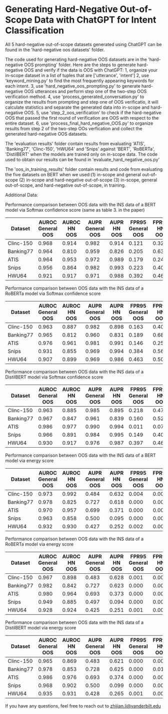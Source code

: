 # Generating Hard-Negative Out-of-Scope Data with ChatGPT for Intent Classification

All 5 hard-negative out-of-scope datasets generated using ChatGPT can be found in the 'hard-negative oos datasets' folder.

The code used for generating hard-negative OOS datasets are in the 'hard-negative OOS prompting' folder.
Here are the steps to generate hard-negative OOS and verify if the data is OOS with ChatGPT:
  1, organize your in-scope dataset in a list of tuples that are ['utterance', 'intent']
  2, use 'keyword_mining.py' to find the most frequently appearing keywords for each intent.
  3, use 'hard_negative_oos_prompting.py' to generate hard-negative OOS utterances and perform step one of the two-step OOS verification method.
  4, use 'process_generated_conversation.py' to organize the results from prompting and step one of OOS verificatio, it will calculate statistics and separate the generated data into in-scope and hard-negative OOS.
  5, use 'step_2_oos_verification' to check if the hard-negative OOS that passed the first round of verification are OOS with respect to the entire dataset.
  6, use 'process_final_hard_negative_OOS.py' to organize results from step 2 of the two-step OOs verfication and collect the generated hard-negative OOS datasets.

The 'evaluation results' folder contain results from evaluating 'ATIS', 'Banking77', 'Clinc-150', 'HWU64' and 'Snips' against 'BERT', 'RoBERTa', 'DistilBERT' when the models are trained only on in-scope data. The code used to obtain our results can be found in 'evaluate_hard_negative_oos.py'

The 'oos_in_training_results' folder contain results and code from evaluating the five datasets on BERT when we used:(1) in-scope and general out-of-scope (2) in-scope and hard-negative out-of-scope (3) in-scope, general out-of-scope, and hard-negative out-of-scope, in training. 

Additional Data:

Performance comparison between OOS data with the INS data of a BERT model via Softmax confidence score (same as table 3. in the paper)

|  Dataset  | AUROC General OOS | AUROC HN OOS | AUPR General OOS | AUPR HN OOS | FPR95 General OOS | FPR95 HN OOS |
|-----------|-------------------|--------------|------------------|-------------|-------------------|--------------|
| Clinc-150 |       0.968       |     0.914    |       0.982      |    0.914    |       0.121       |     0.326    |
| Banking77 |       0.964       |     0.810    |       0.959      |    0.826    |       0.205       |     0.639    |
|    ATIS   |       0.964       |     0.953    |       0.972      |    0.989    |       0.179       |     0.245    |
|   Snips   |       0.956       |     0.864    |       0.982      |    0.993    |       0.223       |     0.400    |
|   HWU64   |       0.921       |     0.917    |       0.971      |    0.988    |       0.392       |     0.462    |


Performance comparison between OOS data with the INS data of a RoBERTa model via Softmax confidence score

|  Dataset  | AUROC General OOS | AUROC HN OOS | AUPR General OOS | AUPR HN OOS | FPR95 General OOS | FPR95 HN OOS |
|-----------|-------------------|--------------|------------------|-------------|-------------------|--------------|
| Clinc-150 |       0.963       |     0.887    |       0.982      |    0.898    |       0.163       |     0.404    |
| Banking77 |       0.965       |     0.812    |       0.960      |    0.831    |       0.189       |     0.685    |
|    ATIS   |       0.976       |     0.961    |       0.981      |    0.991    |       0.146       |     0.255    |
|   Snips   |       0.931       |     0.855    |       0.969      |    0.994    |       0.384       |     0.567    |
|   HWU64   |       0.907       |     0.899    |       0.969      |    0.986    |       0.463       |     0.507    |


Performance comparison between OOS data with the INS data of a DistilBERT model via Softmax confidence score

|  Dataset  | AUROC General OOS | AUROC HN OOS | AUPR General OOS | AUPR HN OOS | FPR95 General OOS | FPR95 HN OOS |
|-----------|-------------------|--------------|------------------|-------------|-------------------|--------------|
| Clinc-150 |       0.963       |     0.885    |       0.985      |    0.895    |       0.218       |     0.478    |
| Banking77 |       0.967       |     0.847    |       0.961      |    0.839    |       0.160       |     0.526    |
|    ATIS   |       0.986       |     0.977    |       0.990      |    0.994    |       0.011       |     0.077    |
|   Snips   |       0.966       |     0.891    |       0.984      |    0.995    |       0.149       |     0.400    |
|   HWU64   |       0.930       |     0.917    |       0.976      |    0.987    |       0.397       |     0.462    |



Performance comparison between OOS data with the INS data of a BERT model via energy score

|  Dataset  | AUROC General OOS | AUROC HN OOS | AUPR General OOS | AUPR HN OOS | FPR95 General OOS | FPR95 HN OOS |
|-----------|-------------------|--------------|------------------|-------------|-------------------|--------------|
| Clinc-150 |       0.973       |     0.992    |       0.484      |    0.632    |       0.004       |     0.004    |
| Banking77 |       0.978       |     0.825    |       0.727      |    0.618    |       0.000       |     0.000    |
|    ATIS   |       0.970       |     0.957    |       0.699      |    0.371    |       0.000       |     0.000    |
|   Snips   |       0.963       |     0.858    |       0.500      |    0.095    |       0.000       |     0.000    |
|   HWU64   |       0.932       |     0.930    |       0.427      |    0.252    |       0.002       |     0.002    |


Performance comparison between OOS data with the INS data of a RoBERTa model via energy score

|  Dataset  | AUROC General OOS | AUROC HN OOS | AUPR General OOS | AUPR HN OOS | FPR95 General OOS | FPR95 HN OOS |
|-----------|-------------------|--------------|------------------|-------------|-------------------|--------------|
| Clinc-150 |       0.967       |     0.898    |       0.483      |    0.628    |       0.001       |     0.000    |
| Banking77 |       0.982       |     0.842    |       0.727      |    0.623    |       0.000       |     0.000    |
|    ATIS   |       0.980       |     0.964    |       0.693      |    0.373    |       0.000       |     0.000    |
|   Snips   |       0.949       |     0.885    |       0.497      |    0.094    |       0.000       |     0.000    |
|   HWU64   |       0.928       |     0.924    |       0.425      |    0.251    |       0.001       |     0.000    |


Performance comparison between OOS data with the INS data of a DistilBERT model via energy score

|  Dataset  | AUROC General OOS | AUROC HN OOS | AUPR General OOS | AUPR HN OOS | FPR95 General OOS | FPR95 HN OOS |
|-----------|-------------------|--------------|------------------|-------------|-------------------|--------------|
| Clinc-150 |       0.965       |     0.869    |       0.483      |    0.621    |       0.000       |     0.004    |
| Banking77 |       0.978       |     0.853    |       0.728      |    0.625    |       0.000       |     0.016    |
|    ATIS   |       0.986       |     0.976    |       0.693      |    0.374    |       0.000       |     0.000    |
|   Snips   |       0.968       |     0.902    |       0.500      |    0.099    |       0.000       |     0.000    |
|   HWU64   |       0.935       |     0.931    |       0.428      |    0.265    |       0.001       |     0.002    |


If you have any questions, feel free to reach out to zhijian.li@vanderbilt.edu
